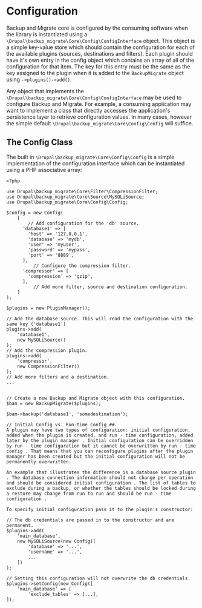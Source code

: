 # Configuration

Backup and Migrate core is configured by the consuming software when the library is instantiated using a `\Drupal\backup_migrate\Core\Config\ConfigInterface` object. This object is a simple key-value store which should contain the configuration for each of the available plugins (sources, destinations and filters). Each plugin should have it's own entry in the config object which contains an array of all of the configuration for that item. The key for this entry must be the same as the key assigned to the plugin when it is added to the `BackupMigrate` object using `->plugins()->add()`.

Any object that implements the `\Drupal\backup_migrate\Core\Config\ConfigInterface` may be used to configure Backup and Migrate. For example, a consuming application may want to implement a class that directly accesses the application's persistence layer to retrieve configuration values. In many cases, however the simple default `\Drupal\backup_migrate\Core\Config\Config` will suffice.

## The Config Class
The built in `\Drupal\backup_migrate\Core\Config\Config` is a simple implementation of the configuration interface which can be instantiated using a PHP associative array:

    <?php

    use Drupal\backup_migrate\Core\Filter\CompressionFilter;
    use Drupal\backup_migrate\Core\Source\MySQLiSource;
    use Drupal\backup_migrate\Core\Config\Config;

    $config = new Config(
        [
            // Add configuration for the 'db' source.
          'database1' => [
            'host' => '127.0.0.1',
            'database' => 'mydb',
            'user' => 'myuser',
            'password' => 'mypass',
            'port' => '8889',
          ],
              // Configure the compression filter.
          'compressor' => [
            'compression' => 'gzip',
          ],
              // Add more filter, source and destination configuration.
        ]
    );

    $plugins = new PluginManager();

    // Add the database source. This will read the configuration with the same key ('database1')
    plugins->add(
        'database1',
        new MySQLiSource()
    );
    // Add the compression plugin.
    plugins->add(
        'compressor',
        new CompressionFilter()
    );
    // Add more filters and a destination.
    ...


    // Create a new Backup and Migrate object with this configuration.
    $bam = new BackupMigrate($plugins);

    $bam->backup('database1', 'somedestination');

    // Initial Config vs. Run-time Config ##.
    A plugin may have two types of configuration: initial configuration, added when the plugin is created, and run - time configuration, added later by the plugin manager . Initial configuration can be overridden by run - time configuration but it cannot be overwritten by run - time config . That means that you can reconfigure plugins after the plugin manager has been created but the initial configuration will not be permanently overwritten.

    An example that illustrates the difference is a database source plugin . The database connection information should not change per operation and should be considered initial configuration . The list of tables to exclude during a backup, or whether the tables should be locked during a restore may change from run to run and should be run - time configuration .

    To specify initial configuration pass it to the plugin's constructor:

	// The db credentials are passed in to the constructor and are permanent.
	$plugins->add(
		'main_database',
		new MySQLiSource(new Config([
			'database' => '...',
			'username' => '...',
			...
		])
	);
	
	// Setting this configuration will not overwrite the db credentials.
	$plugins->setConfig(new Config([
		'main_database' => [
			'exclude_tables' => [...],
    ]);

